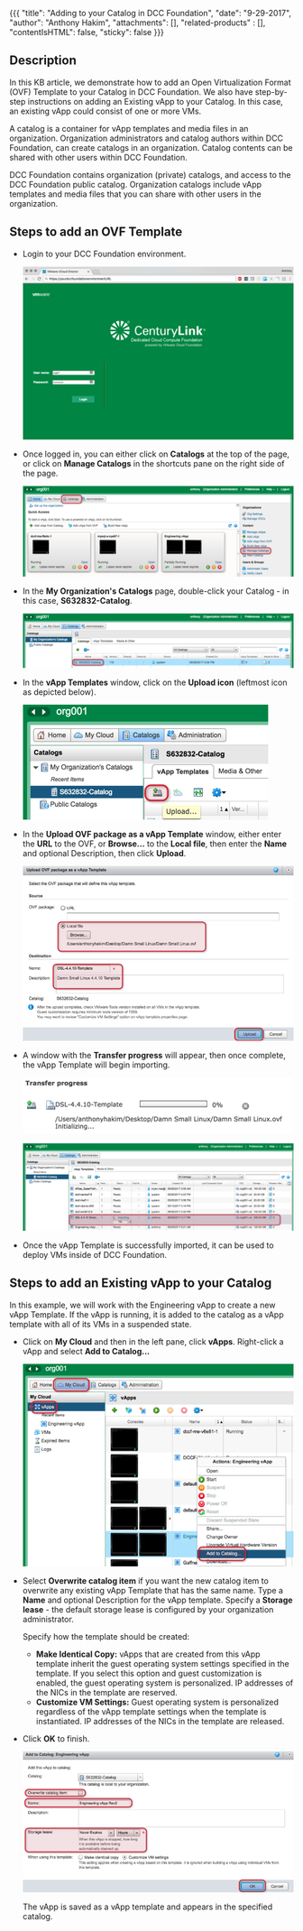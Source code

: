 {{{
  "title": "Adding to your Catalog in DCC Foundation",
  "date": "9-29-2017",
  "author": "Anthony Hakim",
  "attachments": [],
  "related-products" : [],
  "contentIsHTML": false,
  "sticky": false
}}}

## Description
In this KB article, we demonstrate how to add an Open Virtualization Format (OVF) Template to your Catalog in DCC Foundation. We also have step-by-step instructions on adding an Existing vApp to your Catalog. In this case, an existing vApp could consist of one or more VMs.

A catalog is a container for vApp templates and media files in an organization. Organization administrators and catalog authors within DCC Foundation, can create catalogs in an organization. Catalog contents can be shared with other users within DCC Foundation.

DCC Foundation contains organization (private) catalogs, and access to the DCC Foundation public catalog. Organization catalogs include vApp templates and media files that you can share with other users in the organization.

## Steps to add an OVF Template
* Login to your DCC Foundation environment.

  ![Login to DCC F](../../images/dccf/login-to-dcc-f.png)

* Once logged in, you can either click on __Catalogs__ at the top of the page, or click on __Manage Catalogs__ in the shortcuts pane on the right side of the page.

  ![Catalog](../../images/dccf/add-to-catalog1.png)

* In the __My Organization's Catalogs__ page, double-click your Catalog - in this case, __S632832-Catalog__.

  ![Catalog](../../images/dccf/add-to-catalog2.png)

* In the __vApp Templates__ window, click on the __Upload icon__ (leftmost icon as depicted below).

  ![Catalog](../../images/dccf/add-to-catalog3.png)

* In the __Upload OVF package as a vApp Template__ window, either enter the __URL__ to the OVF, or __Browse...__ to the __Local file__, then enter the __Name__ and optional Description, then click __Upload__.

  ![Catalog](../../images/dccf/add-to-catalog4.png)

* A window with the __Transfer progress__ will appear, then once complete, the vApp Template will begin importing.

  ![Catalog](../../images/dccf/add-to-catalog5.png)

  ![Catalog](../../images/dccf/add-to-catalog6.png)

* Once the vApp Template is successfully imported, it can be used to deploy VMs inside of DCC Foundation.

## Steps to add an Existing vApp to your Catalog
In this example, we will work with the Engineering vApp to create a new vApp Template. If the vApp is running, it is added to the catalog as a vApp template with all of its VMs in a suspended state.

* Click on __My Cloud__ and then in the left pane, click __vApps__. Right-click a vApp and select __Add to Catalog...__

  ![Catalog](../../images/dccf/add-to-catalog7.png)

* Select __Overwrite catalog item__ if you want the new catalog item to overwrite any existing vApp Template that has the same name. Type a __Name__ and optional Description for the vApp template. Specify a __Storage lease__ - the default storage lease is configured by your organization administrator.

  Specify how the template should be created:
  - __Make Identical Copy:__ vApps that are created from this vApp template inherit the guest operating system settings specified in the template. If you select this option and guest customization is enabled, the guest operating system is personalized. IP addresses of the NICs in the template are reserved.
  - __Customize VM Settings:__ Guest operating system is personalized regardless of the vApp template settings when the template is instantiated. IP addresses of the NICs in the template are released.

* Click __OK__ to finish.

  ![Catalog](../../images/dccf/add-to-catalog8.png)

  The vApp is saved as a vApp template and appears in the specified catalog.
